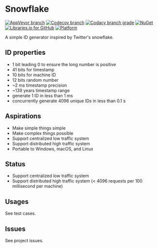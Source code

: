# Snowflake
[![AppVeyor branch](https://img.shields.io/appveyor/ci/MiffyLiye/Snowflake/master.svg?style=flat-square)](https://ci.appveyor.com/project/MiffyLiye/snowflake/branch/master)
[![Codecov branch](https://img.shields.io/codecov/c/github/MiffyLiye/Snowflake/master.svg?style=flat-square)](https://codecov.io/gh/MiffyLiye/Snowflake)
[![Codacy branch grade](https://img.shields.io/codacy/grade/8568d054474f48aca7c900aa099ab4ac/master.svg?style=flat-square)](https://www.codacy.com/app/miffyliye/Snowflake?utm_source=github.com&amp;utm_medium=referral&amp;utm_content=MiffyLiye/Snowflake&amp;utm_campaign=Badge_Grade)
[![NuGet](https://img.shields.io/nuget/v/MiffyLiye.Snowflake.svg?style=flat-square)](https://www.nuget.org/packages/MiffyLiye.Snowflake/)
[![Libraries.io for GitHub](https://img.shields.io/librariesio/github/MiffyLiye/Snowflake.svg?style=flat-square)](https://libraries.io/github/MiffyLiye/Snowflake)
[![Platform](http://img.shields.io/badge/platform-Windows%20%7C%20macOS%20%7C%20Linux-blue.svg?style=flat-square)](http://www.microsoft.com/net/core/platform)

A simple ID generator inspired by Twitter's snowflake.

## ID properties
* 1 bit leading 0 to ensure the long number is positive 
* 41 bits for timestamp
* 10 bits for machine ID
* 12 bits random number
* ~2 ms timestamp precision
* ~139 years timestamp range
* generate 1 ID in less than 1 ms
* concurrently generate 4096 unique IDs in less than 0.1 s

## Aspirations
* Make simple things simple
* Make complex things possible
* Support centralized low traffic system
* Support distributed high traffic system
* Portable to Windows, macOS, and Linux

## Status
* Support centralized low traffic system
* Support distributed high traffic system (< 4096 requests per 100 millisecond per machine)

## Usages
See test cases.

## Issues
See project issues.
